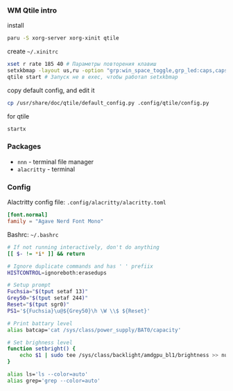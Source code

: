 
### WM Qtile intro
install
```sh
paru -S xorg-server xorg-xinit qtile
```
create `~/.xinitrc`
```sh
xset r rate 185 40 # Параметры повторения клавиш
setxkbmap -layout us,ru -option "grp:win_space_toggle,grp_led:caps,caps:super" # Раскладка клавиатуры
qtile start # Запуск не в exec, чтобы работал setxkbmap 
```
copy default config, and edit it
```sh
cp /usr/share/doc/qtile/default_config.py .config/qtile/config.py
```

for qtile
```sh
startx
```

### Packages

- `nnn` - terminal file manager
- `alacritty` - terminal

### Config

Alactritty config file: `.config/alacritty/alacritty.toml`
```toml
[font.normal]
family = "Agave Nerd Font Mono"
```

Bashrc: `~/.bashrc`
```sh
# If not running interactively, don't do anything
[[ $- != *i* ]] && return

# Ignore duplicate commands and has ' ' prefiix
HISTCONTROL=ignoreboth:erasedups

# Setup prompt
Fuchsia="$(tput setaf 13)"
Grey50="$(tput setaf 244)"
Reset="$(tput sgr0)"
PS1='${Fuchsia}\u@${Grey50}\h \W \\$ ${Reset}'

# Print battary level
alias batcap='cat /sys/class/power_supply/BAT0/capacity'

# Set brighness level
function setbright() {
	echo $1 | sudo tee /sys/class/backlight/amdgpu_bl1/brightness >> null
}

alias ls='ls --color=auto'
alias grep='grep --color=auto'
```
